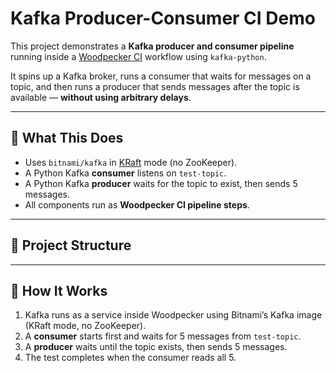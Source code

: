 # Kafka Producer-Consumer CI Demo

This project demonstrates a **Kafka producer and consumer pipeline** running inside a [Woodpecker CI](https://woodpecker-ci.org/) workflow using `kafka-python`.

It spins up a Kafka broker, runs a consumer that waits for messages on a topic, and then runs a producer that sends messages after the topic is available — **without using arbitrary delays**.

---

## 🔧 What This Does

- Uses `bitnami/kafka` in [KRaft](https://cwiki.apache.org/confluence/display/KAFKA/KIP-500%3A+Replace+ZooKeeper+with+a+Self-Managed+Metadata+Quorum) mode (no ZooKeeper).
- A Python Kafka **consumer** listens on `test-topic`.
- A Python Kafka **producer** waits for the topic to exist, then sends 5 messages.
- All components run as **Woodpecker CI pipeline steps**.

---

## 📁 Project Structure

---

## 🧪 How It Works

1. Kafka runs as a service inside Woodpecker using Bitnami’s Kafka image (KRaft mode, no ZooKeeper).
2. A **consumer** starts first and waits for 5 messages from `test-topic`.
3. A **producer** waits until the topic exists, then sends 5 messages.
4. The test completes when the consumer reads all 5.
